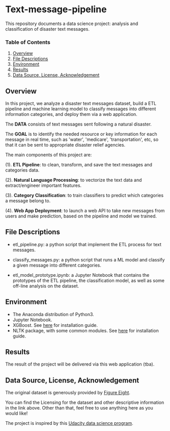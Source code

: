 # Text-message-pipeline
This repository documents a data science project: analysis and classification of disaster text messages.


### Table of Contents


1. [Overview](#overview)
2. [File Descriptions](#files)
3. [Environment](#installation)
4. [Results](#results)
5. [Data Source, License, Acknowledgement](#source)




## Overview<a name="overview"></a>

In this project, we analyze a disaster text messages dataset, build a ETL pipeline and machine learning model to classify messages into different information categories, and deploy them via a web application.

The **DATA** consists of text messages sent following a natural disaster.

The **GOAL** is to identify the needed resource or key information for each message in real time, such as 'water', 'medicare', 'transportation', etc, so that it can be sent to appropriate disaster relief agencies.

The main components of this project are:

(1). **ETL Pipeline**: to clean, transform, and save the text messages and categories data.

(2). **Natural Language Processing**: to vectorize the text data and extract/engineer important features.

(3).  **Category Classification**: to train classifiers to predict which categories a message belong to.

(4). **Web App Deployment**: to launch a web API to take new messages from users and make prediction, based on the pipeline and model we trained.


## File Descriptions <a name="files"></a>

- etl_pipeline.py: a python script that implement the ETL process for text messages.

- classify_messages.py: a python script that runs a ML model and classify a given message into different categories.

- etl_model_prototype.ipynb: a Jupyter Notebook that contains the prototypes of the ETL pipeline, the classification model, as well as some off-line analysis on the dataset.



## Environment <a name="installation"></a>

- The Anaconda distribution of Python3.
- Jupyter Notebook.  
- XGBoost. See [here](https://xgboost.readthedocs.io/en/latest/build.html) for installation guide.
- NLTK package, with some common modules. See [here](https://www.nltk.org/) for installation guide.

## Results<a name="results"></a>

The result of the project will be delivered via this web application (tba).


## Data Source, License, Acknowledgement <a name="source"></a>

The original dataset is generously provided by [Figure Eight](https://appen.com/).

You can find the Licensing for the dataset and other descriptive information in the link above.  Other than that, feel free to use anything here as you would like!

The project is inspired by this [Udacity data science program](https://www.udacity.com/course/data-scientist-nanodegree--nd025).
